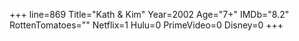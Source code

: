 +++
line=869
Title="Kath & Kim"
Year=2002
Age="7+"
IMDb="8.2"
RottenTomatoes=""
Netflix=1
Hulu=0
PrimeVideo=0
Disney=0
+++

